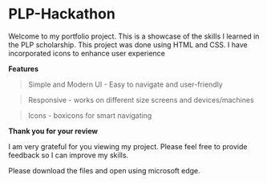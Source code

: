 # PLP-Hackathon
Welcome to my portfolio project. This is a showcase of the skills I learned in the PLP scholarship. This project was done using HTML and CSS. I have incorporated icons to enhance user experience 

 **Features**
>Simple and Modern UI -  Easy to navigate and user-friendly

>Responsive - works on different size screens and devices/machines

>Icons - boxicons for smart navigating

**Thank you for your review**

I am very grateful for you viewing my project. Please feel free to provide feedback so I can improve my skills.

Please download the files and open using microsoft edge.
